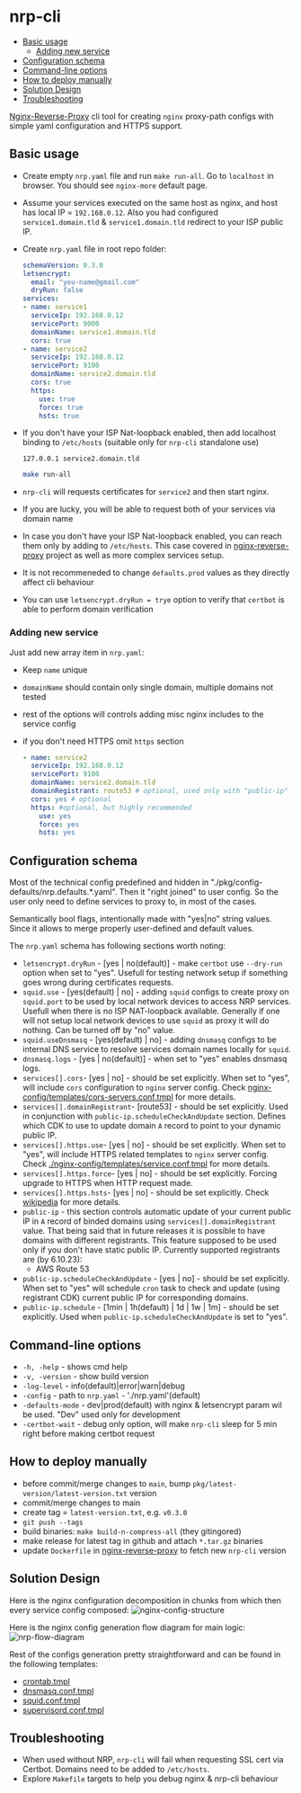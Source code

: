# nrp-cli

* [Basic usage](#basic-usage)
  * [Adding new service](#adding-new-service)
* [Configuration schema](#configuration-schema)
* [Command-line options](#command-line-options)
* [How to deploy manually](#how-to-deploy-manually)
* [Solution Design](#solution-design)
* [Troubleshooting](#troubleshooting)

[Nginx-Reverse-Proxy](https://github.com/oleksii-honchar/nginx-reverse-proxy) cli tool for creating `nginx` proxy-path configs with simple yaml configuration and HTTPS support.

## Basic usage

* Create empty `nrp.yaml` file and run `make run-all`. Go to `localhost` in browser. You should see `nginx-more` default page.

* Assume your services executed on the same host as nginx, and host has local IP = `192.168.0.12`. Also you had configured `service1.domain.tld` & `service1.domain.tld` redirect to your ISP public IP.

* Create `nrp.yaml` file in root repo folder:

  ```yaml
  schemaVersion: 0.3.0
  letsencrypt:
    email: "you-name@gmail.com"
    dryRun: false
  services:
  - name: service1
    serviceIp: 192.168.0.12
    servicePort: 9000
    domainName: service1.domain.tld
    cors: true
  - name: service2
    serviceIp: 192.168.0.12
    servicePort: 9100
    domainName: service2.domain.tld
    cors: true
    https: 
      use: true
      force: true 
      hsts: true
  ```

* If you don't have your ISP Nat-loopback enabled, then add localhost binding to `/etc/hosts` (suitable only for `nrp-cli` standalone use)

  ```text
  127.0.0.1 service2.domain.tld 
  ```

  ```bash
  make run-all
  ```

* `nrp-cli` will requests certificates for `service2` and then start nginx.
* If you are lucky, you will be able to request both of your services via domain name
* In case you don't have your ISP Nat-loopback enabled, you can reach them only by adding to `/etc/hosts`. This case covered in [nginx-reverse-proxy](https://github.com/oleksii-honchar/nginx-reverse-proxy) project as well as more complex services setup.
* It is not recommeneded to change `defaults.prod` values as they directly affect cli behaviour
* You can use `letsencrypt.dryRun = trye` option to verify that `certbot` is able to perform domain verification

### Adding new service

Just add new array item in `nrp.yaml`:

* Keep `name` unique
* `domainName` should contain only single domain, multiple domains not tested
* rest of the options will controls adding misc nginx includes to the service config
* if you don't need HTTPS omit `https` section

  ```yaml
  - name: service2
    serviceIp: 192.168.0.12
    servicePort: 9100
    domainName: service2.domain.tld
    domainRegistrant: route53 # optional, used only with "public-ip" global config section
    cors: yes # optional
    https: #optional, but highly recommended
      use: yes
      force: yes 
      hsts: yes
  ```
  
## Configuration schema

Most of the technical config predefined and hidden in "./pkg/config-defaults/nrp.defaults.*.yaml". Then it "right joined" to user config. So the user only need to define services to proxy to, in most of the cases.

Semantically bool flags, intentionally made with "yes|no" string values. Since it allows to merge properly user-defined and default values.

The `nrp.yaml` schema has following sections worth noting:

* `letsencrypt.dryRun` - [yes | no(default)] - make `certbot` use `--dry-run` option when set to "yes". Usefull for testing network setup if something goes wrong during certificates requests.
* `squid.use` - [yes(default) | no] - adding `squid` configs to create proxy on `squid.port` to be used by local network devices to access NRP services. Usefull when there is no ISP NAT-loopback available. Generally if one will not setup local network devices to use `squid` as proxy it will do nothing. Can be turned off by "no" value.
* `squid.useDnsmasq` - [yes(default) | no] - adding `dnsmasq` configs to be internal DNS service to resolve services domain names locally for `squid`.
* `dnsmasq.logs` - [yes | no(default)] - when set to "yes" enables dnsmasq logs.
* `services[].cors`- [yes | no] - should be set explicitly. When set to "yes", will include `cors` configuration to `nginx` server config. Check [nginx-config/templates/cors-servers.conf.tmpl](nginx-config/templates/cors-servers.conf.tmpl) for more details.
* `services[].domainRegistrant`- [route53] - should be set explicitly. Used in conjunction with `public-ip.scheduleCheckAndUpdate` section. Defines which CDK to use to update domain `A` record to point to your dynamic public IP.
* `services[].https.use`- [yes | no] - should be set explicitly. When set to "yes", will include HTTPS related templates to `nginx` server config. Check [./nginx-config/templates/service.conf.tmpl](nginx-config/templates/service.conf.tmpl) for more details.
* `services[].https.force`- [yes | no] - should be set explicitly. Forcing upgrade to HTTPS when HTTP request made.
* `services[].https.hsts`- [yes | no] - should be set explicitly. Check [wikipedia](https://en.wikipedia.org/wiki/HTTP_Strict_Transport_Security) for more details.
* `public-ip` - this section controls automatic update of your current public IP in `A` record of binded domains using `services[].domainRegistrant` value. That being said that in future releases it is possible to have domains with different registrants. This feature supposed to be used only if you don't have static public IP. Currently supported registrants are (by 6.10.23):
  * AWS Route 53
* `public-ip.scheduleCheckAndUpdate` - [yes | no] - should be set explicitly. When set to "yes" will schedule `cron` task to check and update (using registrant CDK) current public IP for corresponding domains.
* `public-ip.schedule` - [1min | 1h(default) | 1d | 1w | 1m] - should be set explicitly. Used when `public-ip.scheduleCheckAndUpdate` is set to "yes".

## Command-line options

* `-h, -help` - shows cmd help
* `-v, -version` - show build version
* `-log-level` - info(default)|error|warn|debug
* `-config` - path to `nrp.yaml` - './nrp.yaml'(default)
* `-defaults-mode` - dev|prod(default) with nginx & letsencrypt param wil be used. "Dev" used only for development
* `-certbot-wait` - debug only option, will make `nrp-cli` sleep for 5 min right before making certbot request

## How to deploy manually

* before commit/merge changes to `main`, bump `pkg/latest-version/latest-version.txt` version
* commit/merge changes to main
* create tag = `latest-version.txt`, e.g. `v0.3.0`
* `git push --tags`
* build binaries: `make build-n-compress-all` (they gitingored)
* make release for latest tag in github and attach `*.tar.gz` binaries
* update `Dockerfile` in [nginx-reverse-proxy](https://github.com/oleksii-honchar/nginx-reverse-proxy) to fetch new `nrp-cli` version

## Solution Design

Here is the nginx configuration decomposition in chunks from which then every service config composed:
![nginx-config-structure](./docs/nrp-nginx-config-structure.jpg)

Here is the nginx config generation flow diagram for main logic:
![nrp-flow-diagram](./docs/nrp-flow-diagram.jpg)

Rest of the configs generation pretty straightforward and can be found in the following templates:

* [crontab.tmpl](pkg/cron-config-processor/crontab.tmpl)
* [dnsmasq.conf.tmpl](pkg/dnsmasq-config-processor/dnsmasq.conf.tmpl)
* [squid.conf.tmpl](pkg/squid-config-processor/squid.conf.tmpl)
* [supervisord.conf.tmpl](pkg/supervisor-config-processor/supervisord.conf.tmpl)

## Troubleshooting

* When used without NRP, `nrp-cli` will fail when requesting SSL cert via Certbot. Domains need to be added to `/etc/hosts`.
* Explore `Makefile` targets to help you debug nginx & nrp-cli behaviour
